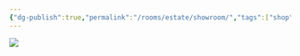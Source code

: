 ```yaml
---
{"dg-publish":true,"permalink":"/rooms/estate/showroom/","tags":["shop"]}
---
```


![](https://i.imgur.com/a2QUXOU.png)
